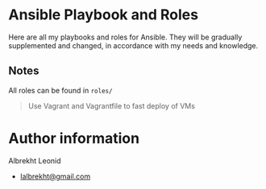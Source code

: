 # Ansible Playbook and Roles

Here are all my playbooks and roles for Ansible. They will be gradually supplemented and changed, in accordance with my needs and knowledge.

## Notes

All roles can be found in `roles/`

> Use Vagrant and Vagrantfile to fast deploy of VMs

# Author information

Albrekht Leonid

- lalbrekht@gmail.com
